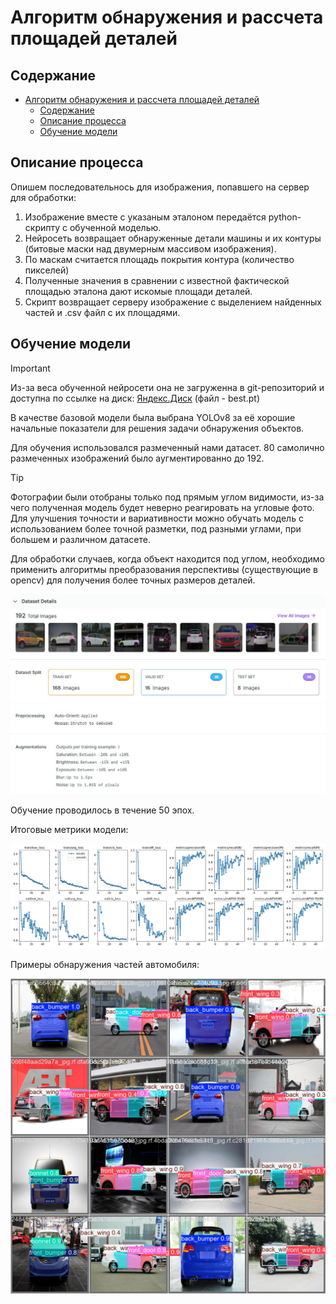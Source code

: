 # Алгоритм обнаружения и рассчета площадей деталей

## Содержание

- [Алгоритм обнаружения и рассчета площадей деталей](#алгоритм-обнаружения-и-рассчета-площадей-деталей)
  - [Содержание](#содержание)
  - [Описание процесса](#описание-процесса)
  - [Обучение модели](#обучение-модели)

## Описание процесса

Опишем последовательнось для изображения, попавшего на сервер для обработки:
1. Изображение вместе с указаным эталоном передаётся python-скрипту с обученной моделью.
2. Нейросеть возвращает обнаруженные детали машины и их контуры (битовые маски над двумерным массивом изображения).
3. По маскам считается площадь покрытия контура (количество пикселей)
4. Полученные значения в сравнении с известной фактической площадью эталона дают искомые площади деталей.
5. Скрипт возвращает серверу изображение с выделением найденных частей и .csv файл с их площадями.

## Обучение модели

> [!IMPORTANT]
> Из-за веса обученной нейросети она не загруженна в git-репозиторий и доступна по ссылке на диск: [Яндекс.Диск](https://disk.yandex.ru/d/WxdX_FwFQdTang) (файл - best.pt)

В качестве базовой модели была выбрана YOLOv8 за её хорошие начальные показатели для решения задачи обнаружения объектов.

Для обучения использовался размеченный нами датасет. 80 самолично размеченных изображений было аугментированно до 192.

> [!TIP]
> Фотографии были отобраны только под прямым углом видимости, из-за чего полученная модель будет неверно реагировать на угловые фото.
> Для улучшения точности и вариативности можно обучать модель с использованием более точной разметки, под разными углами, при большем и различном датасете.
>
> Для обработки случаев, когда объект находится под углом, необходимо применить алгоритмы преобразования перспективы (существующие в opencv) для получения более точных размеров деталей.

![](/_image/Dataset-info.jpg)

Обучение проводилось в течение 50 эпох.

Итоговые метрики модели:

![](/_image/results.png)

Примеры обнаружения частей автомобиля:

![](/_image/val_batch0_pred.jpg)
